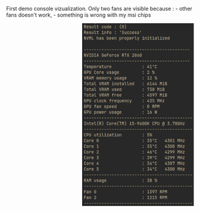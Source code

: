First demo console vizualization. Only two fans are visible because :
     - other fans doesn't work,
     - something is wrong with my msi chips

<p align="right">
  <img src="Screenshots/Console_Demo_Screenshot.png" alt="FIRST DEMO SS" width="300">
</p>

